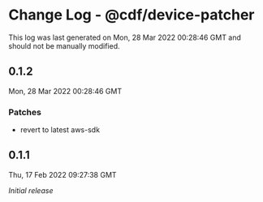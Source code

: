 # Change Log - @cdf/device-patcher

This log was last generated on Mon, 28 Mar 2022 00:28:46 GMT and should not be manually modified.

## 0.1.2
Mon, 28 Mar 2022 00:28:46 GMT

### Patches

- revert to latest aws-sdk

## 0.1.1
Thu, 17 Feb 2022 09:27:38 GMT

_Initial release_


